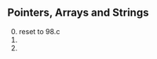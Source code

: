 Pointers, Arrays and Strings
----------------------------------------------------
0. reset to 98.c
1. 
2.

